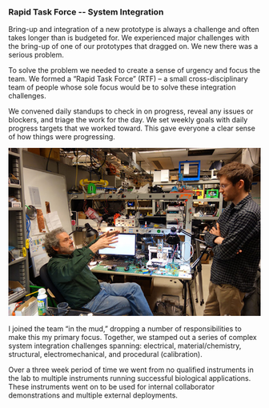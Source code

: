 ### Rapid Task Force -- System Integration

Bring-up and integration of a new prototype is always a challenge and often takes longer than is budgeted for. We experienced major challenges with the bring-up of one of our prototypes that dragged on. We new there was a serious problem.

To solve the problem we needed to create a sense of urgency and focus the team. We formed a “Rapid Task Force” (RTF) – a small cross-disciplinary team of people whose sole focus would be to solve these integration challenges.

We convened daily standups to check in on progress, reveal any issues or blockers, and triage the work for the day. We set weekly goals with daily progress targets that we worked toward. This gave everyone a clear sense of how things were progressing.

<div class="image-row">
    <img src="content/placeholder.jpeg">
</div>

I joined the team “in the mud,” dropping a number of responsibilities to make this my primary focus. Together, we stamped out a series of complex system integration challenges spanning: electrical, material/chemistry, structural, electromechanical, and procedural (calibration). 

Over a three week period of time we went from no qualified instruments in the lab to multiple instruments running successful biological applications. These instruments went on to be used for internal collaborator demonstrations and multiple external deployments. 
